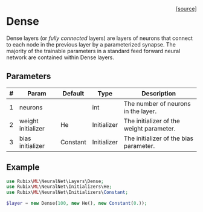 <span style="float:right;"><a href="https://github.com/RubixML/RubixML/blob/master/src/NeuralNet/Layers/Dense.php">[source]</a></span>

# Dense
Dense layers (or *fully connected* layers) are layers of neurons that connect to each node in the previous layer by a parameterized synapse. The majority of the trainable parameters in a standard feed forward neural network are contained within Dense layers.

## Parameters
| # | Param | Default | Type | Description |
|---|---|---|---|---|
| 1 | neurons | | int | The number of neurons in the layer. |
| 2 | weight initializer | He | Initializer | The initializer of the weight parameter. |
| 3 | bias initializer | Constant | Initializer | The initializer of the bias parameter. |

## Example
```php
use Rubix\ML\NeuralNet\Layers\Dense;
use Rubix\ML\NeuralNet\Initializers\He;
use Rubix\ML\NeuralNet\Initializers\Constant;

$layer = new Dense(100, new He(), new Constant(0.));
```